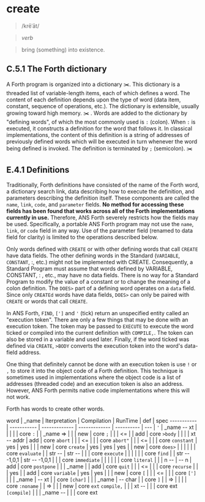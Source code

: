 # create
> /krēˈāt/

> _verb_

> bring (something) into existence.

## C.5.1 The Forth dictionary
A Forth program is organized into a dictionary :scissors:. This dictionary is a threaded list of variable-length items, each of which defines a word. The content of each definition depends upon the type of word (data item, constant, sequence of operations, etc.). The dictionary is extensible, usually growing toward high memory. :scissors: . Words are added to the dictionary by "defining words", of which the most commonly used is `:` (colon). When `:` is executed, it constructs a definition for the word that follows it. In classical implementations, the content of this definition is a string of addresses of previously defined words which will be executed in turn whenever the word being defined is invoked. The definition is terminated by `;` (semicolon). :scissors:

## E.4.1 Definitions
Traditionally, Forth definitions have consisted of the name of the Forth word, a dictionary search link, data describing how to execute the definition, and parameters describing the definition itself. These components are called the `name`, `link`, `code`, and `parameter` fields. **No method for accessing these fields has been found that works across all of the Forth implementations currently in use.** Therefore, ANS Forth severely restricts how the fields may be used. Specifically, a portable ANS Forth program may not use the `name`, `link`, or `code` field in any way. Use of the parameter field (renamed to data field for clarity) is limited to the operations described below.

Only words defined with `CREATE` or with other defining words that call `CREATE` have data fields. The other defining words in the Standard (`VARIABLE`, `CONSTANT`, :, etc.) might not be implemented with CREATE. Consequently, a Standard Program must assume that words defined by VARIABLE, CONSTANT, : , etc., may have no data fields. There is no way for a Standard Program to modify the value of a constant or to change the meaning of a colon definition. The `DOES>` part of a defining word operates on a `data` field. Since only `CREATEd` words have data fields, `DOES>` can only be paired with `CREATE` or words that call `CREATE`.

In ANS Forth, `FIND`, `[']` and `'` (tick) return an unspecified entity called an "execution token". There are only a few things that may be done with an execution token. The token may be passed to `EXECUTE` to execute the word ticked or compiled into the current definition with `COMPILE,`. The token can also be stored in a variable and used later. Finally, if the word ticked was defined via `CREATE`, `>BODY` converts the execution token into the word's data-field address.

One thing that definitely cannot be done with an execution token is use `!` or `,` to store it into the object code of a Forth definition. This technique is sometimes used in implementations where the object code is a list of addresses (threaded code) and an execution token is also an address. However, ANS Forth permits native code implementations where this will not work.

Forth has words to create other words.

word        | _name       | Iterpretation | Compilation   | RunTime    | def | spec
----------- | ----------- | ------------- | ------------- | ---------- | --- |
`'`         | _name -- xt |               |               |            |     | core
`:`         |             | _name =>      |               |            | new | core
`;`         |             |               | <=            |            | add | core
`>body`     |             |               |               | xt -- addr | add | core
`abort`     |             |               | <=            |            |     | core
`abort"`    |             |               | <=            |            |     | core
`constant`  | yes         | yes           |               |            | new | core
`create`    | yes         | yes           | yes           |            | new | core
`does>`     |             |               |               |            |     | core
`evaluate`  |             | str --        | str --        |            |     | core
`execute`   |             |               |               |            |     | core
`find`      |             | str -- -1,0,1 | str -- -1,0,1 |            |     | core
`immediate` |             |               |               |            |     | core
`literal`   |             |               | n --          | -- n       | add | core
`postpone`  |             |               | _name         |            | add | core
`quit`      |             |               | <=            |            |     | core
`recurse`   |             |               | yes           |            | add | core
`variable`  | yes         | yes           |               |            | new | core
`[`         |             |               | <=            |            |     | core
`[']`       |             |               | _name         | -- xt      |     | core
`[char]`    |             |               | _name         | -- char    |     | core
`]`         |             | =>            |               |            |     | core
`:noname`   |             | =>            |               |            | new | core `ext`
`compile,`  |             |               | xt --         |            |     | core ext
`[compile]` |             |               | _name --      |            |     | core ext
